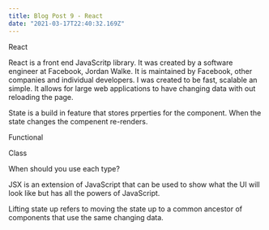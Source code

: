 ```yaml
---
title: Blog Post 9 - React
date: "2021-03-17T22:40:32.169Z"
---
```


React

React is a front end JavaScritp library. It was created by a software engineer at Facebook, Jordan Walke. It is maintained by Facebook, other companies and individual developers. I was created to be fast, scalable an simple. It allows for large web applications to have changing data with out reloading the page.

State is a build in feature that stores prperties for the component. When the state changes the compenent re-renders.


Functional

Class


When should you use each type?

JSX is an extension of JavaScript that can be used to show what the UI will look like but has all the powers of JavaScript.

Lifting state up refers to moving the state up to a common ancestor of components that use the same changing data.